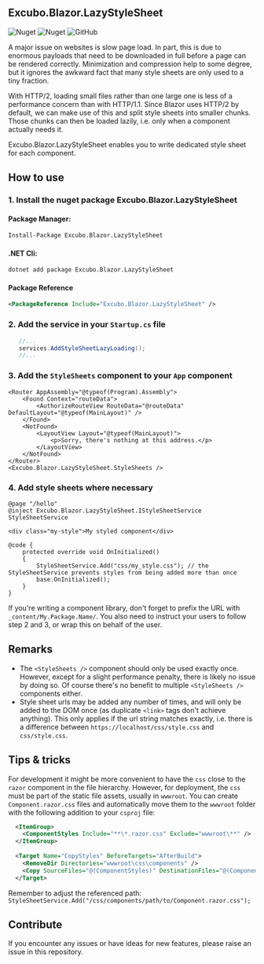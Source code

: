 ## Excubo.Blazor.LazyStyleSheet

![Nuget](https://img.shields.io/nuget/v/Excubo.Blazor.LazyStyleSheet)
![Nuget](https://img.shields.io/nuget/dt/Excubo.Blazor.LazyStyleSheet)
![GitHub](https://img.shields.io/github/license/excubo-ag/Blazor.LazyStyleSheet)

A major issue on websites is slow page load. In part, this is due to enormous payloads that need to be downloaded in full before a page can be rendered correctly. Minimization and compression help to some degree, but it ignores the awkward fact that many style sheets are only used to a tiny fraction.

With HTTP/2, loading small files rather than one large one is less of a performance concern than with HTTP/1.1. Since Blazor uses HTTP/2 by default, we can make use of this and split style sheets into smaller chunks. Those chunks can then be loaded lazily, i.e. only when a component actually needs it.

Excubo.Blazor.LazyStyleSheet enables you to write dedicated style sheet for each component.

## How to use

### 1. Install the nuget package Excubo.Blazor.LazyStyleSheet

#### Package Manager:
```ps
Install-Package Excubo.Blazor.LazyStyleSheet
```

#### .NET Cli:
```cmd
dotnet add package Excubo.Blazor.LazyStyleSheet
```

#### Package Reference
```xml
<PackageReference Include="Excubo.Blazor.LazyStyleSheet" />
```

### 2. Add the service in your `Startup.cs` file

```cs
   //...
   services.AddStyleSheetLazyLoading();
   //...
```

### 3. Add the `StyleSheets` component to your `App` component

```razor
<Router AppAssembly="@typeof(Program).Assembly">
    <Found Context="routeData">
        <AuthorizeRouteView RouteData="@routeData" DefaultLayout="@typeof(MainLayout)" />
    </Found>
    <NotFound>
        <LayoutView Layout="@typeof(MainLayout)">
            <p>Sorry, there's nothing at this address.</p>
        </LayoutView>
    </NotFound>
</Router>
<Excubo.Blazor.LazyStyleSheet.StyleSheets />
```

### 4. Add style sheets where necessary

```razor
@page "/hello"
@inject Excubo.Blazor.LazyStyleSheet.IStyleSheetService StyleSheetService

<div class="my-style">My styled component</div>

@code {
    protected override void OnInitialized()
    {
        StyleSheetService.Add("css/my_style.css"); // the StyleSheetService prevents styles from being added more than once
        base.OnInitialized();
    }
}

```

If you're writing a component library, don't forget to prefix the URL with `_content/My.Package.Name/`. You also need to instruct your users to follow step 2 and 3, or wrap this on behalf of the user.

## Remarks

 - The `<StyleSheets />` component should only be used exactly once. However, except for a slight performance penalty, there is likely no issue by doing so. Of course there's no benefit to multiple `<StyleSheets />` components either.
 - Style sheet urls may be added any number of times, and will only be added to the DOM once (as duplicate `<link>` tags don't achieve anything). This only applies if the url string matches exactly, i.e. there is a difference between `https://localhost/css/style.css` and `css/style.css`.


## Tips & tricks

For development it might be more convenient to have the `css` close to the `razor` component in the file hierarchy. However, for deployment, the `css` must be part of the static file assets, usually in `wwwroot`. You can create `Component.razor.css` files and automatically move them to the `wwwroot` folder with the following addition to your `csproj` file:

```xml
  <ItemGroup>
    <ComponentStyles Include="**\*.razor.css" Exclude="wwwroot\**" />
  </ItemGroup>
  
  <Target Name="CopyStyles" BeforeTargets="AfterBuild">
    <RemoveDir Directories="wwwroot\css\components" />
    <Copy SourceFiles="@(ComponentStyles)" DestinationFiles="@(ComponentStyles->'wwwroot\css\components\%(RecursiveDir)%(Filename)%(Extension)')" />
  </Target>
```

Remember to adjust the referenced path: `StyleSheetService.Add("/css/components/path/to/Component.razor.css");`

## Contribute

If you encounter any issues or have ideas for new features, please raise an issue in this repository.
